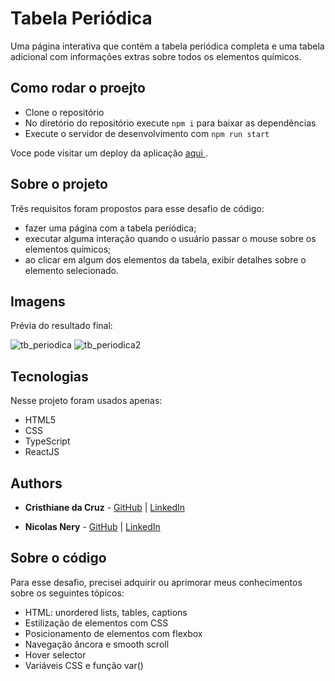 # Tabela Periódica

Uma página interativa que contém a tabela periódica completa e uma tabela adicional com informações extras sobre todos os elementos químicos.

## Como rodar o proejto

- Clone o repositório
- No diretório do repositório execute `npm i` para baixar as dependências
- Execute o servidor de desenvolvimento com `npm run start`

Voce pode visitar um deploy da aplicação <a href="https://tabela-periodica-interativa.vercel.app/" target="_blank"> aqui </a>.

## Sobre o projeto

Três requisitos foram propostos para esse desafio de código:
- fazer uma página com a tabela periódica;
- executar alguma interação quando o usuário passar o mouse sobre os elementos químicos;
- ao clicar em algum dos elementos da tabela, exibir detalhes sobre o elemento selecionado.

## Imagens
Prévia do resultado final:

![tb_periodica](https://user-images.githubusercontent.com/93226440/186889300-6e542fe0-1797-47d6-8e52-9115290d8684.png)
![tb_periodica2](https://user-images.githubusercontent.com/93226440/186889312-a85c8066-2971-4651-a9fe-ed068c6bc796.png)

## Tecnologias

Nesse projeto foram usados apenas: 

* HTML5
* CSS
* TypeScript
* ReactJS

## Authors

* **Cristhiane da Cruz** - [GitHub](https://github.com/barroscruzc) | [LinkedIn](https://www.linkedin.com/in/barroscruzc)

* **Nicolas Nery** - [GitHub](https://github.com/tomast1337) | [LinkedIn](https://www.linkedin.com/in/nicolas-vycas/)

## Sobre o código

Para esse desafio, precisei adquirir ou aprimorar meus conhecimentos sobre os seguintes tópicos:


* HTML: unordered lists, tables, captions
* Estilização de elementos com CSS
* Posicionamento de elementos com flexbox
* Navegação âncora e smooth scroll
* Hover selector
* Variáveis CSS e função var()

